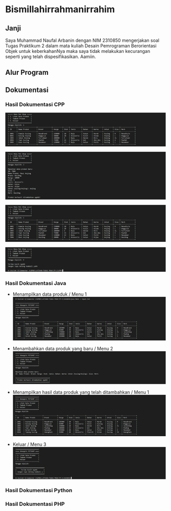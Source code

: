 # Bismillahirrahmanirrahim

## Janji
Saya Muhammad Naufal Arbanin dengan NIM 2310850 mengerjakan soal Tugas Praktikum 2 dalam mata kuliah Desain Pemrograman Berorientasi Objek untuk keberkahanNya maka saya tidak melakukan kecurangan seperti yang telah dispesifikasikan. Aamiin.

## Alur Program


## Dokumentasi
### Hasil Dokumentasi CPP
![SS-1](https://github.com/Abangnin/TP2DPBO2025C2/blob/main/CPP/Dokumentasi/cpp-1.jpg)

![SS-1](https://github.com/Abangnin/TP2DPBO2025C2/blob/main/CPP/Dokumentasi/cpp-2.jpg)

![SS-1](https://github.com/Abangnin/TP2DPBO2025C2/blob/main/CPP/Dokumentasi/cpp-3.jpg)

![SS-1](https://github.com/Abangnin/TP2DPBO2025C2/blob/main/CPP/Dokumentasi/cpp-4.jpg)

### Hasil Dokumentasi Java
- Menampilkan data produk / Menu 1
![SS-1](https://github.com/Abangnin/TP2DPBO2025C2/blob/main/Java/Dokumentasi/javanih-1.jpg)

- Menambahkan data produk yang baru / Menu 2
![SS-1](https://github.com/Abangnin/TP2DPBO2025C2/blob/main/Java/Dokumentasi/javanih-2.jpg)

- Menampilkan hasil data produk yang telah ditambahkan / Menu 1
![SS-1](https://github.com/Abangnin/TP2DPBO2025C2/blob/main/Java/Dokumentasi/javanih-3.jpg)

- Keluar / Menu 3
![SS-1](https://github.com/Abangnin/TP2DPBO2025C2/blob/main/Java/Dokumentasi/javanih-4.jpg)

### Hasil Dokumentasi Python


### Hasil Dokumentasi PHP
